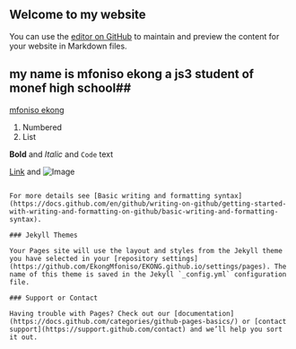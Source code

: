 ## Welcome to my website

You can use the [editor on GitHub](https://github.com/EkongMfoniso/EKONG.github.io/edit/gh-pages/index.md) to maintain and preview the content for your website in Markdown files.

## my name is mfoniso ekong a js3 student of monef high school##

[mfoniso ekong](https://www.google.com/search?q=pictures+of+hot+us+guys&oq=hot+us&aqs=chrome.1.69i57j35i39i395i422i424j0i395i422i424i512j0i395i512l7.8778j1j1&sourceid=chrome&ie=UTF-8)

1. Numbered
2. List

**Bold** and _Italic_ and `Code` text

[Link](url) and ![Image](src)
```

For more details see [Basic writing and formatting syntax](https://docs.github.com/en/github/writing-on-github/getting-started-with-writing-and-formatting-on-github/basic-writing-and-formatting-syntax).

### Jekyll Themes

Your Pages site will use the layout and styles from the Jekyll theme you have selected in your [repository settings](https://github.com/EkongMfoniso/EKONG.github.io/settings/pages). The name of this theme is saved in the Jekyll `_config.yml` configuration file.

### Support or Contact

Having trouble with Pages? Check out our [documentation](https://docs.github.com/categories/github-pages-basics/) or [contact support](https://support.github.com/contact) and we’ll help you sort it out.
